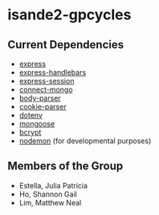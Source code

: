 # isande2-gpcycles

## Current Dependencies
- [express](https://www.npmjs.com/package/express)
- [express-handlebars](https://www.npmjs.com/package/express-handlebars)
- [express-session](https://www.npmjs.com/package/express-session)
- [connect-mongo](https://www.npmjs.com/package/connect-mongo)
- [body-parser](https://www.npmjs.com/package/body-parser)
- [cookie-parser](https://www.npmjs.com/package/cookie-parser)
- [dotenv](https://www.npmjs.com/package/dotenv)
- [mongoose](https://www.npmjs.com/package/mongoose)
- [bcrypt](https://www.npmjs.com/package/bcrypt)
- [nodemon](https://www.npmjs.com/package/nodemon) (for developmental purposes)

## Members of the Group
- Estella, Julia Patricia
- Ho, Shannon Gail
- Lim, Matthew Neal
